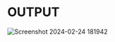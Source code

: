 # OUTPUT
![Screenshot 2024-02-24 181942](https://github.com/Amisha0971/OBJECT-ORIENTED-PROGRAMMING-JAVA/assets/136344215/e8a142d0-e7f7-4b11-91a4-f10fe786424e)

